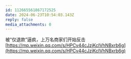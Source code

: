 ```yaml
---
id: 112665561867172525
date: 2024-06-23T10:54:03.143Z
reply: false
media_attachments: 0
---
```


被“仅退款”逼疯，上万名商家们开始反击 [https://mp.weixin.qq.com/s/HPCv44cJzjKcIVhNBxrb6g](https://mp.weixin.qq.com/s/HPCv44cJzjKcIVhNBxrb6g)

